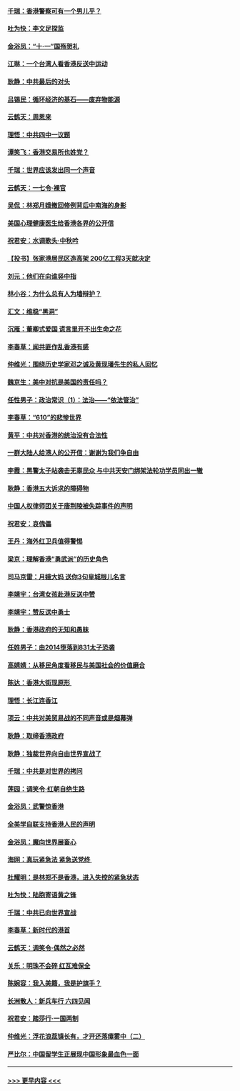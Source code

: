#### [千瑞：香港警察可有一个男儿乎？](../pages/nsc993/n11513109.md?t=09110744) 
#### [吐为快：李文足探监](../pages/nsc993/n11509622.md?t=09110744) 
#### [金浴凤：“十‧一”国殇贺礼](../pages/nsc993/n11509593.md?t=09110744) 
#### [江琳：一个台湾人看香港反送中运动](../pages/nsc993/n11509211.md?t=09110744) 
#### [耿静：中共最后的对头](../pages/nsc993/n11508308.md?t=09110744) 
#### [吕锡民：循环经济的基石——废弃物能源](../pages/nsc993/n11508212.md?t=09110744) 
#### [云鹤天：周恩来](../pages/nsc993/n11508055.md?t=09110744) 
#### [理悟：中共四中一议题](../pages/nsc993/n11507782.md?t=09110744) 
#### [谭笑飞：香港交易所也姓党？](../pages/nsc993/n11507753.md?t=09110744) 
#### [千瑞：世界应该发出同一个声音](../pages/nsc993/n11507290.md?t=09110744) 
#### [云鹤天：一七令‧裸官](../pages/nsc993/n11507177.md?t=09110744) 
#### [吴侃：林郑月娥撤回修例背后中南海的身影](../pages/nsc993/n11506876.md?t=09110744) 
#### [美国心理健康医生给香港各界的公开信](../pages/nsc993/n11506809.md?t=09110744) 
#### [祝君安：水调歌头‧中秋吟](../pages/nsc993/n11506758.md?t=09110744) 
#### [【投书】张家港居民区造高架 200亿工程3天就决定](../pages/nsc993/n11506682.md?t=09110744) 
#### [刘元：他们在向谁竖中指](../pages/nsc993/n11505384.md?t=09110744) 
#### [林小谷：为什么总有人为墙辩护？](../pages/nsc993/n11505226.md?t=09110744) 
#### [汇文：维稳“黑洞”](../pages/nsc993/n11504347.md?t=09110744) 
#### [沉雁：董卿式爱国 谎言里开不出生命之花](../pages/nsc993/n11503215.md?t=09110744) 
#### [李春草：闻共匪作乱香港有感](../pages/nsc993/n11503072.md?t=09110744) 
#### [仲维光：围绕历史学家邓之诚及黄现璠先生的私人回忆](../pages/nsc993/n11501330.md?t=09110744) 
#### [魏京生：美中对抗是美国的责任吗？](../pages/nsc993/n11500723.md?t=09110744) 
#### [任性男子：政治常识（1）：法治——“依法管治”](../pages/nsc993/n11500791.md?t=09110744) 
#### [李春草：“610”的悲惨世界](../pages/nsc993/n11501141.md?t=09110744) 
#### [黄平：中共对香港的统治没有合法性](../pages/nsc993/n11499473.md?t=09110744) 
#### [一群大陆人给港人的公开信：谢谢为我们争自由](../pages/nsc993/n11500402.md?t=09110744) 
#### [李霞：黑警太子站袭击无辜民众 与中共天安门绑架法轮功学员同出一辙](../pages/nsc993/n11499805.md?t=09110744) 
#### [耿静：香港五大诉求的障碍物](../pages/nsc993/n11497578.md?t=09110744) 
#### [中国人权律师团关于唐荆陵被失踪事件的声明](../pages/nsc993/n11500014.md?t=09110744) 
#### [祝君安：哀傀儡](../pages/nsc993/n11499776.md?t=09110744) 
#### [王丹：海外红卫兵值得警惕](../pages/nsc993/n11498138.md?t=09110744) 
#### [梁京：理解香港“勇武派”的历史角色](../pages/nsc993/n11498006.md?t=09110744) 
#### [司马京雷：月娥大妈  送你3句皇城根儿名言](../pages/nsc993/n11497885.md?t=09110744) 
#### [李靖宇：台湾女孩赴港反送中赞](../pages/nsc993/n11497721.md?t=09110744) 
#### [李靖宇：赞反送中勇士](../pages/nsc993/n11497452.md?t=09110744) 
#### [耿静：香港政府的无知和愚昧](../pages/nsc993/n11494238.md?t=09110744) 
#### [任姓男子：由2014堕落到831太子恐袭](../pages/nsc993/n11496683.md?t=09110744) 
#### [高婧婧：从移民角度看移民与美国社会的价值磨合](../pages/nsc993/n11495757.md?t=09110744) 
#### [陈达：香港大街现原形 ](../pages/nsc993/n11495441.md?t=09110744) 
#### [理悟：长江连香江](../pages/nsc993/n11495377.md?t=09110744) 
#### [项云：中共对美贸易战的不同声音或是烟幕弹](../pages/nsc993/n11494929.md?t=09110744) 
#### [耿静：取缔香港政府](../pages/nsc993/n11494218.md?t=09110744) 
#### [耿静：独裁世界向自由世界宣战了](../pages/nsc993/n11494190.md?t=09110744) 
#### [千瑞：中共是对世界的拷问](../pages/nsc993/n11493021.md?t=09110744) 
#### [莲园：调笑令‧红朝自绝生路](../pages/nsc993/n11493011.md?t=09110744) 
#### [金浴凤：武警惊香港](../pages/nsc993/n11492994.md?t=09110744) 
#### [全美学自联支持香港人民的声明](../pages/nsc993/n11492630.md?t=09110744) 
#### [金浴凤：魔向世界展畜心](../pages/nsc993/n11492599.md?t=09110744) 
#### [海网：真玩紧急法 紧急送党终 ](../pages/nsc993/n11492535.md?t=09110744) 
#### [杜耀明：是林郑不是香港，进入失控的紧急状态](../pages/nsc993/n11491420.md?t=09110744) 
#### [吐为快：陆胞寄语黄之锋](../pages/nsc993/n11491117.md?t=09110744) 
#### [千瑞：中共已向世界宣战](../pages/nsc993/n11490123.md?t=09110744) 
#### [李春草：新时代的港首](../pages/nsc993/n11489864.md?t=09110744) 
#### [云鹤天：调笑令·偶然之必然](../pages/nsc993/n11489701.md?t=09110744) 
#### [关乐：明珠不会碎 红瓦难保全](../pages/nsc993/n11489647.md?t=09110744) 
#### [陈婉容：我入美籍，我是护旗手？](../pages/nsc993/n11487908.md?t=09110744) 
#### [长洲散人：新兵车行 六四见闻](../pages/nsc993/n11487729.md?t=09110744) 
#### [祝君安：踏莎行‧一国两制](../pages/nsc993/n11487699.md?t=09110744) 
#### [仲维光：浮花浪蕊镇长有，才开还落瘴雾中（二）](../pages/nsc993/n11483286.md?t=09110744) 
#### [严比尔：中国留学生正展现中国形象最血色一面](../pages/nsc993/n11485145.md?t=09110744) 

----
#### [ >>> 更早内容 <<< ](../indexes/nsc993-earlier.md)
